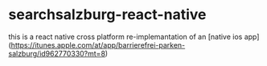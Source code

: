 # searchsalzburg-react-native
this is a react native cross platform re-implemantation of an [native ios app] (https://itunes.apple.com/at/app/barrierefrei-parken-salzburg/id962770330?mt=8) 
